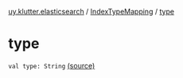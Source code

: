 [uy.klutter.elasticsearch](../index.md) / [IndexTypeMapping](index.md) / [type](.)


# type

`val type: String` [(source)](https://github.com/kohesive/klutter/blob/master/elasticsearch-jdk7/src/main/kotlin/uy/klutter/elasticsearch/Mappings.kt#L8)


